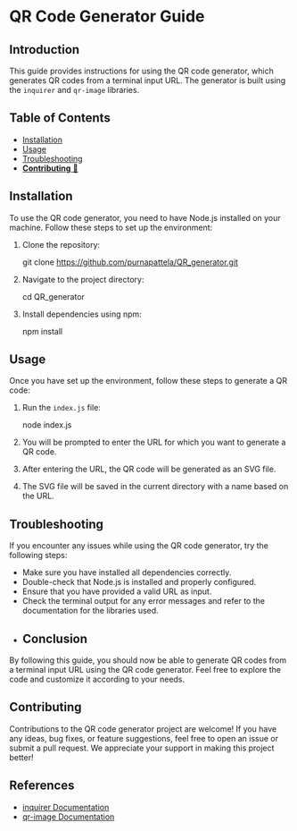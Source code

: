 
# QR Code Generator Guide

## Introduction
This guide provides instructions for using the QR code generator, which generates QR codes from a terminal input URL. The generator is built using the `inquirer` and `qr-image` libraries.

## Table of Contents
- [Installation ](#installation)
- [Usage](#usage)
- [Troubleshooting](#troubleshooting)
- [**Contributing** 💖](#contributing)

## Installation
To use the QR code generator, you need to have Node.js installed on your machine. Follow these steps to set up the environment:

1. Clone the repository:

    git clone https://github.com/purnapattela/QR_generator.git
    
2. Navigate to the project directory:

    cd QR_generator
    
3. Install dependencies using npm:

    npm install
    
## Usage
Once you have set up the environment, follow these steps to generate a QR code:

1. Run the `index.js` file:

    node index.js

2. You will be prompted to enter the URL for which you want to generate a QR code.

3. After entering the URL, the QR code will be generated as an SVG file.

4. The SVG file will be saved in the current directory with a name based on the URL.

## Troubleshooting

If you encounter any issues while using the QR code generator, try the following steps:

-   Make sure you have installed all dependencies correctly.
-   Double-check that Node.js is installed and properly configured.
-   Ensure that you have provided a valid URL as input.
-   Check the terminal output for any error messages and refer to the documentation for the libraries used.
- ## Conclusion

By following this guide, you should now be able to generate QR codes from a terminal input URL using the QR code generator. Feel free to explore the code and customize it according to your needs.
## Contributing
Contributions to the QR code generator project are welcome! If you have any ideas, bug fixes, or feature suggestions, feel free to open an issue or submit a pull request. We appreciate your support in making this project better!

## References

-   [inquirer Documentation](https://www.npmjs.com/package/inquirer)
-   [qr-image Documentation](https://www.npmjs.com/package/qr-image)
